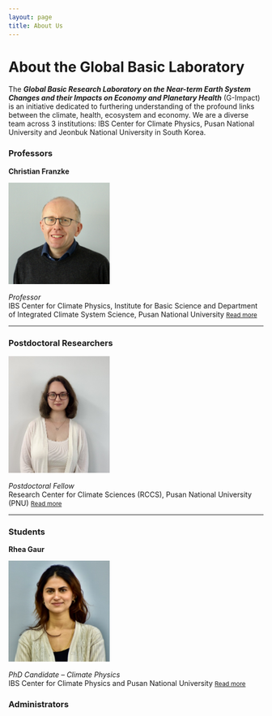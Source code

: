 ```yaml
---
layout: page
title: About Us
---
```


# About the Global Basic Laboratory

The ***Global Basic Research Laboratory on the Near-term Earth System Changes and their Impacts on Economy and Planetary Health*** (G-Impact) is an initiative dedicated to furthering understanding of the profound links between the climate, health, ecosystem and economy. We are a diverse team across 3 institutions: IBS Center for Climate Physics, Pusan National University and Jeonbuk National University in South Korea. 

### Professors

**Christian Franzke**

<img src="images/Christian-Franzke.jpg" alt="***" width="200" /> 

*Professor* <br>
IBS Center for Climate Physics, Institute for Basic Science and Department of Integrated Climate System Science, Pusan National University
<a href="{{ site.baseurl }}/team/christian-franzke/" style="font-size: 0.75rem;">Read more</a>

---

### Postdoctoral Researchers

<img src="images/alexiakarwat.jpeg" alt="***" width="200" />

*Postdoctoral Fellow*  
Research Center for Climate Sciences (RCCS), Pusan National University (PNU)
<a href="{{ site.baseurl }}/team/alexia-karwat/" style="font-size: 0.75rem;">Read more</a>

---

### Students

**Rhea Gaur**  

<img src="images/rheagaur.png" alt="Rhea Gaur" width="200" />

*PhD Candidate – Climate Physics*  
IBS Center for Climate Physics and Pusan National University
<a href="{{ site.baseurl }}/team/rhea-gaur/" style="font-size: 0.75rem;">Read more</a>

### Administrators

<!--- <img src="images/***" alt="***" width="200" />
**Name **  
*Position*  
Institute Name
<a href="{{ site.baseurl }}/team/***/" style="font-size: 0.75rem;">Read more</a> --->

